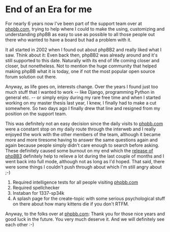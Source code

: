 # End of an Era for me

For nearly 6 years now I've been part of the support team over at [phpbb.com](http://www.phpbb.com), trying to help where I could to make the using, customizing and understanding phpBB as easy to use as possible to all those people out there who wanted to have a board but had a problem with it.

It all started in 2002 when I found out about phpBB2 and really liked what I saw. Think about it: Even back then, phpBB2 was already around and it's still supported to this date. Naturally with its end of life coming closer and closer, but nonetheless. Not to mention the huge community that helped making phpBB what it is today, one if not the most popular open source forum solution out there.

Anyway, as life goes on, interests change. Over the years I found just too much stuff that I wanted to work -- like Django, programming Python in general etc. -- or simply enjoy during my rare free time and when I started working on my master thesis last year, I knew, I finally had to make a cut somewhere. So two days ago I finally drew that line and resigned from my position on the support team.

This was definitely not an easy decision since the daily visits to [phpbb.com](http://www.phpbb.com) were a constant stop on my daily route through the interweb and I really enjoyed the work with the other members of the team, although it became more and more tiresome having to answer the same questions again and again because people simply didn't care enough to search before asking. These definitely caused some burnout on my end which the [release of phpBB3](http://www.phpbb.com/community/viewtopic.php?f=14&t=615945) definitely help to relieve a lot during the last couple of months and I went back into full mode, although not as long as I'd hoped. That said, there were some things I couldn't push through about which I'm still angry about ;-)

1. Required intelligence tests for all people visiting [phpbb.com](http://www.phpbb.com)
2. Required spellchecker
3. Instaban for 1337-sp34k
4. A splash page for the create-topic with some serious psychological stuff on there about how many kittens die if you don't RTFM. 

Anyway, to the folks over at [phpbb.com](http://www.phpbb.com): Thank you for those nice years and good luck in the future. You very much deserve it. And we will definitely see each other :-)